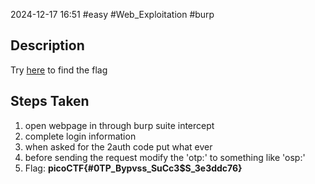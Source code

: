 2024-12-17
16:51
#easy #Web_Exploitation #burp

## Description
Try [here](http://titan.picoctf.net:50841/) to find the flag

## Steps Taken
1. open webpage in through burp suite intercept
2. complete login information
3. when asked for the 2auth code put what ever
4. before sending the request modify the 'otp:' to something like 'osp:'
5. Flag: **picoCTF{#0TP_Bypvss_SuCc3$S_3e3ddc76}**